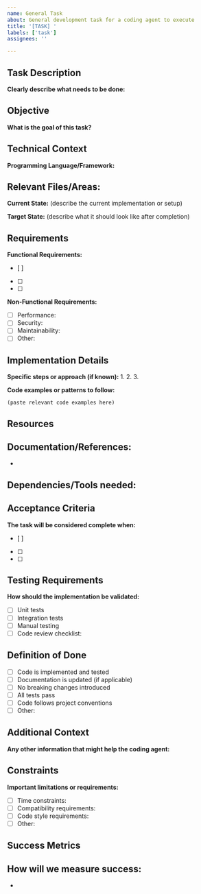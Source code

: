 ```yaml
---
name: General Task
about: General development task for a coding agent to execute
title: '[TASK] '
labels: ['task']
assignees: ''

---
```


## Task Description
**Clearly describe what needs to be done:**


## Objective
**What is the goal of this task?**


## Technical Context
**Programming Language/Framework:**

**Relevant Files/Areas:**
- 

**Current State:**
(describe the current implementation or setup)

**Target State:**
(describe what it should look like after completion)

## Requirements
**Functional Requirements:**
- [ ] 
- [ ] 
- [ ] 

**Non-Functional Requirements:**
- [ ] Performance: 
- [ ] Security: 
- [ ] Maintainability: 
- [ ] Other: 

## Implementation Details
**Specific steps or approach (if known):**
1. 
2. 
3. 

**Code examples or patterns to follow:**
```
(paste relevant code examples here)
```

## Resources
**Documentation/References:**
- 
- 

**Dependencies/Tools needed:**
- 

## Acceptance Criteria
**The task will be considered complete when:**
- [ ] 
- [ ] 
- [ ] 

## Testing Requirements
**How should the implementation be validated:**
- [ ] Unit tests
- [ ] Integration tests
- [ ] Manual testing
- [ ] Code review checklist: 

## Definition of Done
- [ ] Code is implemented and tested
- [ ] Documentation is updated (if applicable)
- [ ] No breaking changes introduced
- [ ] All tests pass
- [ ] Code follows project conventions
- [ ] Other: 

## Additional Context
**Any other information that might help the coding agent:**


## Constraints
**Important limitations or requirements:**
- [ ] Time constraints: 
- [ ] Compatibility requirements: 
- [ ] Code style requirements: 
- [ ] Other: 

## Success Metrics
**How will we measure success:**
- 
- 